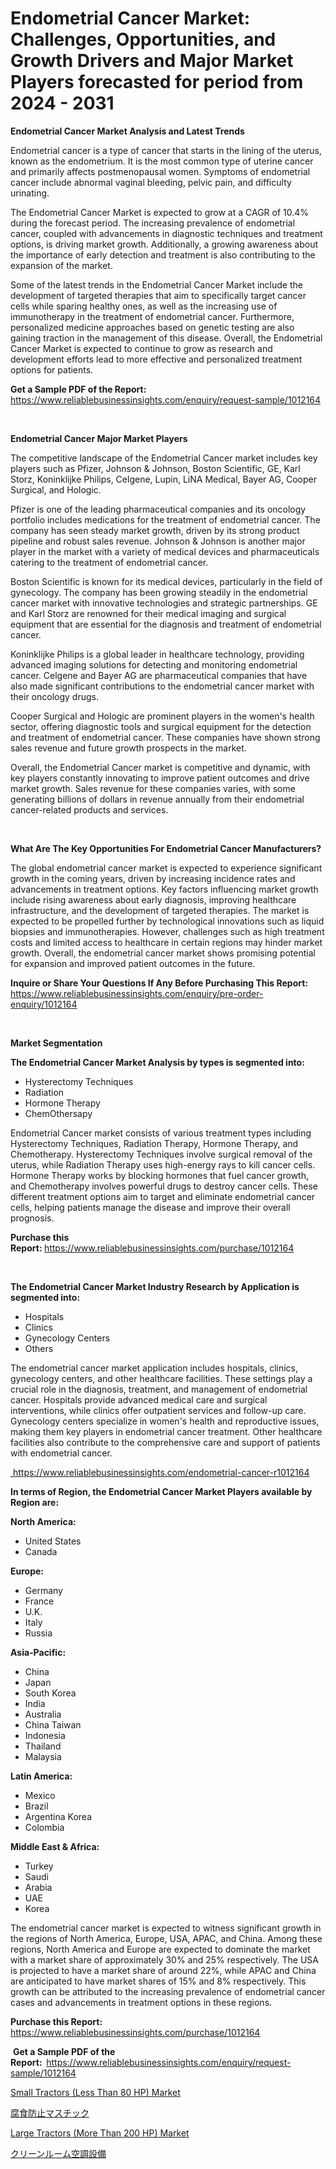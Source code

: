 <p><h1>Endometrial Cancer Market: Challenges, Opportunities, and Growth Drivers and Major Market Players forecasted for period from 2024 - 2031</h1></p><p><strong>Endometrial Cancer Market Analysis and Latest Trends</strong></p>
<p><p>Endometrial cancer is a type of cancer that starts in the lining of the uterus, known as the endometrium. It is the most common type of uterine cancer and primarily affects postmenopausal women. Symptoms of endometrial cancer include abnormal vaginal bleeding, pelvic pain, and difficulty urinating.</p><p>The Endometrial Cancer Market is expected to grow at a CAGR of 10.4% during the forecast period. The increasing prevalence of endometrial cancer, coupled with advancements in diagnostic techniques and treatment options, is driving market growth. Additionally, a growing awareness about the importance of early detection and treatment is also contributing to the expansion of the market.</p><p>Some of the latest trends in the Endometrial Cancer Market include the development of targeted therapies that aim to specifically target cancer cells while sparing healthy ones, as well as the increasing use of immunotherapy in the treatment of endometrial cancer. Furthermore, personalized medicine approaches based on genetic testing are also gaining traction in the management of this disease. Overall, the Endometrial Cancer Market is expected to continue to grow as research and development efforts lead to more effective and personalized treatment options for patients.</p></p>
<p><strong>Get a Sample PDF of the Report:&nbsp;</strong> <a href="https://www.reliablebusinessinsights.com/enquiry/request-sample/1012164">https://www.reliablebusinessinsights.com/enquiry/request-sample/1012164</a></p>
<p>&nbsp;</p>
<p><strong>Endometrial Cancer Major Market Players</strong></p>
<p><p>The competitive landscape of the Endometrial Cancer market includes key players such as Pfizer, Johnson & Johnson, Boston Scientific, GE, Karl Storz, Koninklijke Philips, Celgene, Lupin, LiNA Medical, Bayer AG, Cooper Surgical, and Hologic. </p><p>Pfizer is one of the leading pharmaceutical companies and its oncology portfolio includes medications for the treatment of endometrial cancer. The company has seen steady market growth, driven by its strong product pipeline and robust sales revenue. Johnson & Johnson is another major player in the market with a variety of medical devices and pharmaceuticals catering to the treatment of endometrial cancer.</p><p>Boston Scientific is known for its medical devices, particularly in the field of gynecology. The company has been growing steadily in the endometrial cancer market with innovative technologies and strategic partnerships. GE and Karl Storz are renowned for their medical imaging and surgical equipment that are essential for the diagnosis and treatment of endometrial cancer.</p><p>Koninklijke Philips is a global leader in healthcare technology, providing advanced imaging solutions for detecting and monitoring endometrial cancer. Celgene and Bayer AG are pharmaceutical companies that have also made significant contributions to the endometrial cancer market with their oncology drugs.</p><p>Cooper Surgical and Hologic are prominent players in the women's health sector, offering diagnostic tools and surgical equipment for the detection and treatment of endometrial cancer. These companies have shown strong sales revenue and future growth prospects in the market.</p><p>Overall, the Endometrial Cancer market is competitive and dynamic, with key players constantly innovating to improve patient outcomes and drive market growth. Sales revenue for these companies varies, with some generating billions of dollars in revenue annually from their endometrial cancer-related products and services.</p></p>
<p>&nbsp;</p>
<p><strong>What Are The Key Opportunities For Endometrial Cancer Manufacturers?</strong></p>
<p><p>The global endometrial cancer market is expected to experience significant growth in the coming years, driven by increasing incidence rates and advancements in treatment options. Key factors influencing market growth include rising awareness about early diagnosis, improving healthcare infrastructure, and the development of targeted therapies. The market is expected to be propelled further by technological innovations such as liquid biopsies and immunotherapies. However, challenges such as high treatment costs and limited access to healthcare in certain regions may hinder market growth. Overall, the endometrial cancer market shows promising potential for expansion and improved patient outcomes in the future.</p></p>
<p><strong>Inquire or Share Your Questions If Any Before Purchasing This Report:</strong> <a href="https://www.reliablebusinessinsights.com/enquiry/pre-order-enquiry/1012164">https://www.reliablebusinessinsights.com/enquiry/pre-order-enquiry/1012164</a></p>
<p>&nbsp;</p>
<p><strong>Market Segmentation</strong></p>
<p><strong>The Endometrial Cancer Market Analysis by types is segmented into:</strong></p>
<p><ul><li>Hysterectomy Techniques</li><li>Radiation</li><li>Hormone Therapy</li><li>ChemOthersapy</li></ul></p>
<p><p>Endometrial Cancer market consists of various treatment types including Hysterectomy Techniques, Radiation Therapy, Hormone Therapy, and Chemotherapy. Hysterectomy Techniques involve surgical removal of the uterus, while Radiation Therapy uses high-energy rays to kill cancer cells. Hormone Therapy works by blocking hormones that fuel cancer growth, and Chemotherapy involves powerful drugs to destroy cancer cells. These different treatment options aim to target and eliminate endometrial cancer cells, helping patients manage the disease and improve their overall prognosis.</p></p>
<p><strong>Purchase this Report:&nbsp;</strong><a href="https://www.reliablebusinessinsights.com/purchase/1012164">https://www.reliablebusinessinsights.com/purchase/1012164</a></p>
<p>&nbsp;</p>
<p><strong>The Endometrial Cancer Market Industry Research by Application is segmented into:</strong></p>
<p><ul><li>Hospitals</li><li>Clinics</li><li>Gynecology Centers</li><li>Others</li></ul></p>
<p><p>The endometrial cancer market application includes hospitals, clinics, gynecology centers, and other healthcare facilities. These settings play a crucial role in the diagnosis, treatment, and management of endometrial cancer. Hospitals provide advanced medical care and surgical interventions, while clinics offer outpatient services and follow-up care. Gynecology centers specialize in women's health and reproductive issues, making them key players in endometrial cancer treatment. Other healthcare facilities also contribute to the comprehensive care and support of patients with endometrial cancer.</p></p>
<p><a href="https://www.reliablebusinessinsights.com/endometrial-cancer-r1012164">&nbsp;https://www.reliablebusinessinsights.com/endometrial-cancer-r1012164</a></p>
<p><strong>In terms of Region, the Endometrial Cancer Market Players available by Region are:</strong></p>
<p>
    <p> <strong> North America: </strong>
        <ul>
            <li>United States</li>
            <li>Canada</li>
        </ul>
        </p> 
    <p> <strong> Europe: </strong>
        <ul>
            <li>Germany</li>
            <li>France</li>
            <li>U.K.</li>
            <li>Italy</li>
            <li>Russia</li>
        </ul>
        </p> 
    <p> <strong> Asia-Pacific: </strong>
        <ul>
            <li>China</li>
            <li>Japan</li>
            <li>South Korea</li>
            <li>India</li>
            <li>Australia</li>
            <li>China Taiwan</li>
            <li>Indonesia</li>
            <li>Thailand</li>
            <li>Malaysia</li>
        </ul>
        </p> 
    <p> <strong> Latin America: </strong>
        <ul>
            <li>Mexico</li>
            <li>Brazil</li>
            <li>Argentina Korea</li>
            <li>Colombia</li>
        </ul>
        </p> 
    <p> <strong> Middle East & Africa: </strong>
        <ul>
            <li>Turkey</li>
            <li>Saudi</li>
            <li>Arabia</li>
            <li>UAE</li>
            <li>Korea</li>
        </ul>
    </p>
    </p>
<p><p>The endometrial cancer market is expected to witness significant growth in the regions of North America, Europe, USA, APAC, and China. Among these regions, North America and Europe are expected to dominate the market with a market share of approximately 30% and 25% respectively. The USA is projected to have a market share of around 22%, while APAC and China are anticipated to have market shares of 15% and 8% respectively. This growth can be attributed to the increasing prevalence of endometrial cancer cases and advancements in treatment options in these regions.</p></p>
<p><strong>Purchase this Report: </strong><a href="https://www.reliablebusinessinsights.com/purchase/1012164">https://www.reliablebusinessinsights.com/purchase/1012164</a></p>
<p>&nbsp;<strong>Get a Sample PDF of the Report:&nbsp;&nbsp;</strong><a href="https://www.reliablebusinessinsights.com/enquiry/request-sample/1012164">https://www.reliablebusinessinsights.com/enquiry/request-sample/1012164</a></p>
<p><strong></strong></p>
<p><p><a href="https://github.com/almainyongb/Market-Research-Report-List-1/blob/main/small-tractors-less-than-80-hp-market.md">Small Tractors (Less Than 80 HP) Market</a></p><p><a href="https://github.com/VinceMarvin1/Market-Research-Report-List-1/blob/main/2001217171143.md">腐食防止マスチック</a></p><p><a href="https://github.com/claudianurdin/Market-Research-Report-List-1/blob/main/large-tractors-more-than-200-hp-market.md">Large Tractors (More Than 200 HP) Market</a></p><p><a href="https://github.com/DayanaRunolfsdottir/Market-Research-Report-List-1/blob/main/7958046171144.md">クリーンルーム空調設備</a></p></p>